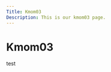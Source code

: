 ```yaml
---
Title: Kmom03
Description: This is our kmom03 page.
---
```


Kmom03
==========================
test
